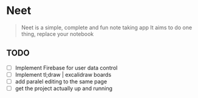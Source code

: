 # Neet
>
> Neet is a simple, complete and fun note taking app
> It aims to do one thing, replace your notebook

## TODO

- [ ] Implement Firebase for user data control
- [ ] Implement tl;draw | excalidraw boards
- [ ] add paralel editing to the same page
- [ ] get the project actually up and running
